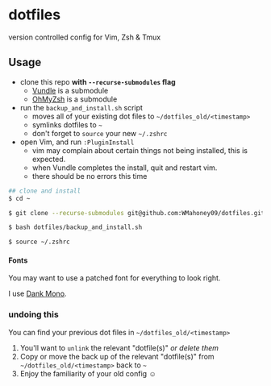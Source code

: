 # dotfiles
version controlled config for Vim, Zsh &amp; Tmux

## Usage
 - clone this repo **with `--recurse-submodules` flag**
   - [Vundle](https://github.com/VundleVim/Vundle.vim) is a submodule
   - [OhMyZsh](https://github.com/ohmyzsh/ohmyzsh) is a submodule
 - run the `backup_and_install.sh` script
   - moves all of your existing dot files to `~/dotfiles_old/<timestamp>`
   - symlinks dotfiles to `~`
   - don't forget to `source` your new `~/.zshrc`
 - open Vim, and run `:PluginInstall`
   - vim may complain about certain things not being installed, this is expected.
   - when Vundle completes the install, quit and restart vim.
   - there should be no errors this time

```sh
## clone and install
$ cd ~

$ git clone --recurse-submodules git@github.com:WMahoney09/dotfiles.git

$ bash dotfiles/backup_and_install.sh

$ source ~/.zshrc
```

#### Fonts
You may want to use a patched font for everything to look right.

I use [Dank Mono](https://gumroad.com/l/dank-mono).

### undoing this
You can find your previous dot files in `~/dotfiles_old/<timestamp>`
1. You'll want to `unlink` the relevant "dotfile(s)" _or delete them_
1. Copy or move the back up of the relevant "dotfile(s)" from `~/dotfiles_old/<timestamp>` back to `~`
1. Enjoy the familiarity of your old config :relaxed:
